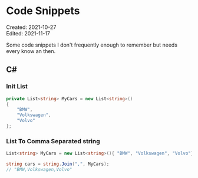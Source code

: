# Code Snippets
<div class='editDate'>Created: 2021-10-27</div>
<div class='editDate'>Edited: 2021-11-17</div>

Some code snippets I don't frequently enough to remember but needs every know an then.

## C#


### Init List
``` cs
private List<string> MyCars = new List<string>()
{
    "BMW",
    "Volkswagen",
    "Volvo"
};
```


### List To Comma Separated string
``` cs
List<string> MyCars = new List<string>(){ "BMW", "Volkswagen", "Volvo"};

string cars = string.Join(",", MyCars);
// "BMW,Volkswagen,Volvo"

```